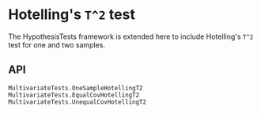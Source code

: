 # Hotelling's ``T^2`` test

The HypothesisTests framework is extended here to include Hotelling's ``T^2`` test for
one and two samples.

## API

```@docs
MultivariateTests.OneSampleHotellingT2
MultivariateTests.EqualCovHotellingT2
MultivariateTests.UnequalCovHotellingT2
```
